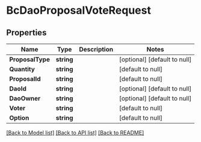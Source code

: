 # BcDaoProposalVoteRequest

## Properties
Name | Type | Description | Notes
------------ | ------------- | ------------- | -------------
**ProposalType** | **string** |  | [optional] [default to null]
**Quantity** | **string** |  | [default to null]
**ProposalId** | **string** |  | [default to null]
**DaoId** | **string** |  | [optional] [default to null]
**DaoOwner** | **string** |  | [optional] [default to null]
**Voter** | **string** |  | [default to null]
**Option** | **string** |  | [default to null]

[[Back to Model list]](../README.md#documentation-for-models) [[Back to API list]](../README.md#documentation-for-api-endpoints) [[Back to README]](../README.md)


